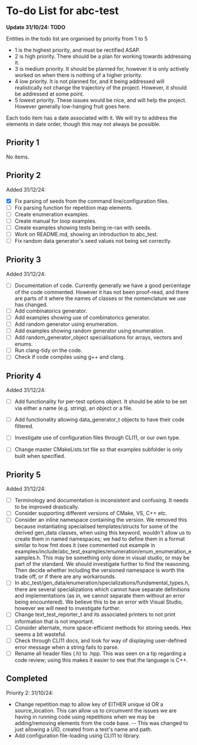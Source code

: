 # To-do List for abc-test #

**Update 31/10/24: TODO**

Entities in the todo list are organised by priority from 1 to 5
- 1 is the highest priority, and must be rectified ASAP.
- 2 is high priority. There should be a plan for working towards addressing it.
- 3 is medium priority. It should be planned for, however it is only actively worked on when there is nothing of a higher priority.
- 4 low priority. It is not planned for, and it being addressed will realistically not change the trajectory of the project. However, it should be addressed at some point.
- 5 lowest priority. These issues would be nice, and will help the project. However generally low-hanging fruit goes here.

Each todo item has a date associated with it. We will try to address the elements in date order, though this may not always be possible.

## Priority 1

No items.

## Priority 2

Added 31/12/24:
- [x] Fix parsing of seeds from the command line/configuration files.
- [ ] Fix parsing function for repetition map elements.
- [ ] Create enumeration examples. 
- [ ] Create manual for loop examples.
- [ ] Create examples showing tests being re-ran with seeds.
- [ ] Work on README.md, showing an introduction to abc_test.
- [ ] Fix random data generator's seed values not being set correctly.

## Priority 3

Added 31/12/24:
- [ ] Documentation of code. Currently generally we have a good percentage of the code commented. However it has not been proof-read, and there are parts of it where the names of classes or the nomenclature we use has changed.
- [ ] Add combinatorics generator. 
- [ ] Add examples showing use of combinatorics generator.
- [ ] Add random generator using enumeration.
- [ ] Add examples showing random generator using enumeration.
- [ ] Add random_generator_object specialisations for arrays, vectors and enums.
- [ ] Run clang-tidy on the code.
- [ ] Check if code compiles using g++ and clang.

## Priority 4

Added 31/12/24:
- [ ] Add functionality for per-test options object. It should be able to be set via either a name (e.g. string), an object or a file.
- [ ] Add functionality allowing data_generator_t objects to have their code filtered.
- [ ] Investigate use of configuration files through CLI11, or our own type.
- [ ] Change master CMakeLists.txt file so that examples subfolder is only built when specified. 


## Priority 5

Added 31/12/24:
- [ ] Terminology and documentation is inconsistent and confusing. It needs to be improved drastically.
- [ ] Consider supporting different versions of CMake, VS, C++ etc.
- [ ] Consider an inline namespace containing the version. We removed this because instantiating specialised templates/structs for some of the derived gen_data classes, when using this keyword, wouldn't allow us to create them in named namespaces; we had to define them in a format similar to how fmt does it (see commented out example in examples/include/abc_test_examples/enumeration/enum_enumeration_examples.h. This may be something only done in visual studio, or may be part of the standard. We should investigate further to find the reasoning. Then decide whether including the versioned namespace is worth the trade off, or if there are any workarounds.
- [ ] In abc_test/gen_data/enumeration/specializations/fundamental_types.h, there are several specializations which cannot have separate definitions and implementations (as in, we cannot separate them without an error being encountered). We believe this to be an error with Visual Studio, however we will need to investigate further.
- [ ] Change text_test_reporter_t and its associated printers to not print information that is not important.
- [ ] Consider alternate, more space-efficient methods for storing seeds. Hex seems a bit wasteful.
- [ ] Check through CLI11 docs, and look for way of displaying user-defined error message when a string fails to parse.
- [ ] Rename all header files (.h) to .hpp. This was seen on a tip regarding a code review; using this makes it easier to see that the language is C++.

## Completed

Priority 2:
31/10/24:
- Change repetition map to allow key of EITHER unique id OR a source_location. This can allow us to circumvent the issues we are having in running code using repetitions when we may be adding/removing elements from the code base.
-- This was changed to just allowing a UID, created from a test's name and path.
- Add configuration file-loading using CLI11 to library.